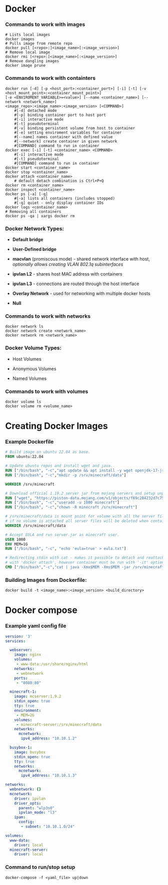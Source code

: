 # Docker

### Commands to work with images

```shell
# Lists local images
docker images
# Pulls image from remote repo
docker pull [<repo>:]<image_name>[:<image_version>]
# Remove local image
docker rmi [<repo>:]<image_name>[:<image_version>]
# Remove dangling images
docker image prune
```

### Commands to work with containters

```shell
docker run [-d] [-p <host_port>:<container_port>] [-i] [-t] [-v <host_mount_point>:<container_mount_point>]
[-e <ENVIROMENT_VARIABLE>=<value>] [--name <container_name>] [--network <network_name>] 
<image_repo>:<image_name>:<image_version> [<COMMAND>]
    #[-d] detached mode
    #[-p] binding container port to host port  
    #[-i] interactive mode
    #[-t] pseudoterminal
    #[-v] binding persistent volume from host to container
    #[-e] setting enviroment variables for container
    #[--name] names container with defined value
    #[--network] create container in given network
    #[COMMAND] command to run in container
docker exec [-i] [-t] <container_name> <COMMAND>
    #[-i] interactive mode
    #[-t] pseudoterminal
    #[COMMAND] command to run in container
docker start <container_name>      
docker stop <container_name>
docker attach <container_name>
    # default detach combination is Ctrl+P+Q                
docker rm <container_name>                 
docker inspect <container_name>
docker ps [-a] [-q]
    #[-a] lists all containers (includes stopped)
    #[-q] quiet - only display container IDs
docker logs <container_name>
# Removing all containers
docker ps -qa | xargs docker rm
```

### Docker Network Types:

- **Default bridge**

- **User-Defined bridge**

- **macvlan** (promiscous mode) - shared network interface with host, *optionally allows creating VLAN 802.1q subinterfaces*

- **ipvlan L2** - shares host MAC address with containers

- **ipvlan L3** - connections are routed through the host interface

- **Overlay Network** - used for networking with multiple docker hosts

- **Null**

### Commands to work with networks

```shell
docker network ls
docker network create <network_name>
docker network rm <network_name>
```

### Docker Volume Types:

- Host Volumes

- Anonymous Volumes

- Named Volumes

### Commands to work with volumes

```shell
docker volume ls
docker volume rm <volume_name>
```

# Creating Docker Images

### Example Dockerfile

```dockerfile
# Build image on ubuntu 22.04 as base.
FROM ubuntu:22.04

# Update ubuntu repos and install wget and java.
RUN ["/bin/bash", "-c","apt update && apt install -y wget openjdk-17-jre-headless"]
RUN ["/bin/bash", "-c","mkdir -p /srv/minecraft/data"]

WORKDIR /srv/minecraft

# Download official 1.19.2 server jar from mojang servers and setup unprivileged minecraft user.
RUN ["wget", "https://piston-data.mojang.com/v1/objects/f69c284232d7c7580bd89a5a4931c3581eae1378/server.jar"]
RUN ["/bin/bash", "-c","useradd -u 1000 minecraft"]
RUN ["/bin/bash", "-c","chown -R minecraft /srv/minecraft"]

# /srv/minecraft/data is mount point for volume with all the server files from host machine
# if no volume is attached all server files will be deleted when container is stopped.
WORKDIR /srv/minecraft/data

# Accept EULA and run server.jar as minecraft user.
USER 1000
ENV MEM=1G
RUN ["/bin/bash", "-c", "echo 'eula=true' > eula.txt"]

# Redirecting stdin with cat - makes it possible to detach and reattach to minecraft console
# with 'docker attach', however container must be run with '-it' options.
CMD ["/bin/bash","-c","cat | java -Xmx$MEM -Xms$MEM -jar /srv/minecraft/server.jar nogui"]
```

### Building Images from Dockerfile:

```shell
docker build -t <image_name>:<image_version> <build_directory>
```

# Docker compose

### Example yaml config file

```yaml
version: '3'
services:

  webserver:
    image: nginx
    volumes:
     - www-data:/usr/share/nginx/html
    networks: 
     - webnetwork
    ports:
     - "8080:80"

  minecraft-1:
    image: mcserver:1.9.2
    stdin_open: true
    tty: true
    environment:
     - MEM=2G
    volumes:
     - minecraft-server:/srv/minecraft/data
    networks:
      mcnetwork:
       ipv4_address: "10.10.1.2"

  busybox-1:
    image: busybox
    stdin_open: true
    tty: true
    networks:
      mcnetwork:
       ipv4_address: "10.10.1.3"

networks:
  webnetwork: {}
  mcnetwork: 
    driver: ipvlan
    driver_opts:
      parent: "wlp3s0"
      ipvlan_mode: "l3"
    ipam:
      config:
       - subnet: "10.10.1.0/24"

volumes:
  www-data:
    driver: local
  minecraft-server:
    driver: local
```

### Command to run/stop setup

```shell
docker-compose -f <yaml_file> up|down
```